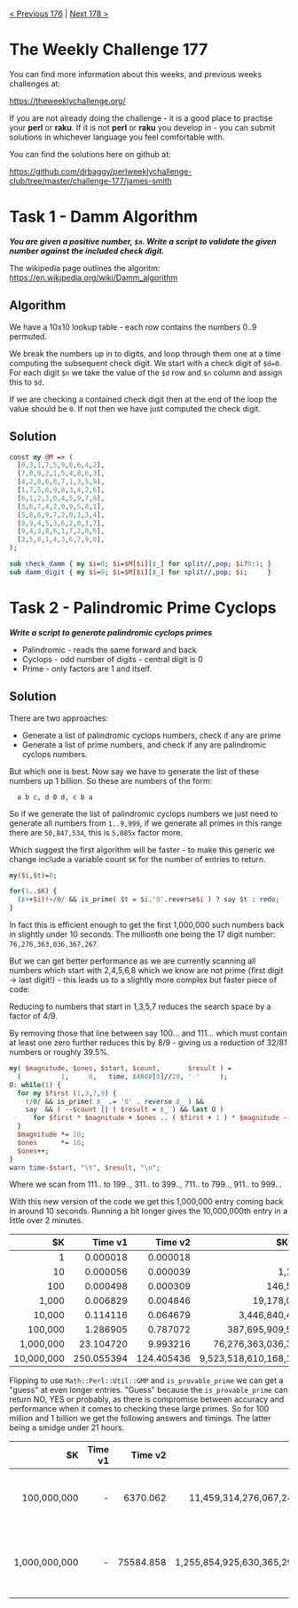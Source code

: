 [< Previous 176](https://github.com/drbaggy/perlweeklychallenge-club/tree/master/challenge-176/james-smith) |
[Next 178 >](https://github.com/drbaggy/perlweeklychallenge-club/tree/master/challenge-178/james-smith)

# The Weekly Challenge 177

You can find more information about this weeks, and previous weeks challenges at:

  https://theweeklychallenge.org/

If you are not already doing the challenge - it is a good place to practise your
**perl** or **raku**. If it is not **perl** or **raku** you develop in - you can
submit solutions in whichever language you feel comfortable with.

You can find the solutions here on github at:

https://github.com/drbaggy/perlweeklychallenge-club/tree/master/challenge-177/james-smith

# Task 1 - Damm Algorithm

***You are given a positive number, `$n`.  Write a script to validate the given number against the included check digit.***

The wikipedia page outlines the algoritm: https://en.wikipedia.org/wiki/Damm_algorithm

## Algorithm

We have a 10x10 lookup table - each row contains the numbers 0..9 permuted.

We break the numbers up in to digits, and loop through them one at a time computing the subsequent check digit. We start with a check digit of `$d=0`.
For each digit `$n` we take the value of the `$d` row and `$n` column and assign this to `$d`.

If we are checking a contained check digit then at the end of the loop the value should be `0`. If not then we have just computed the check digit.

## Solution

```perl
const my @M => (
  [0,3,1,7,5,9,8,6,4,2],
  [7,0,9,2,1,5,4,8,6,3],
  [4,2,0,6,8,7,1,3,5,9],
  [1,7,5,0,9,8,3,4,2,6],
  [6,1,2,3,0,4,5,9,7,8],
  [3,6,7,4,2,0,9,5,8,1],
  [5,8,6,9,7,2,0,1,3,4],
  [8,9,4,5,3,6,2,0,1,7],
  [9,4,3,8,6,1,7,2,0,5],
  [2,5,8,1,4,3,6,7,9,0],
);

sub check_damm { my $i=0; $i=$M[$i][$_] for split//,pop; $i?0:1; }
sub damm_digit { my $i=0; $i=$M[$i][$_] for split//,pop; $i;     }
```

# Task 2 - Palindromic Prime Cyclops

***Write a script to generate palindromic cyclops primes***

 * Palindromic - reads the same forward and back
 * Cyclops - odd number of digits - central digit is 0
 * Prime - only factors are 1 and itself.

## Solution

There are two approaches:

 * Generate a list of palindromic cyclops numbers, check if any are prime
 * Generate a list of prime numbers, and check if any are palindromic cyclops numbers.

But which one is best. Now say we have to generate the list of these numbers up 1 billion. So these are numbers of the form:

```
  a b c, d 0 d, c b a
```

So if we generate the list of palindromic cyclops numbers we just need to generate all numbers from `1..9,999`, if we generate all primes in this range there are `50,847,534`, this is `5,085x` factor more.

Which suggest the first algorithm will be faster - to make this generic we change include a variable count `$K` for the number of entries to return.

```perl
my($i,$t)=0;

for(1..$K) {
  ($++$i)!~/0/ && is_prime( $t = $i.'0'.reverse$i ) ? say $t : redo;
}
```

In fact this is efficient enough to get the first 1,000,000 such numbers back in slightly under 10 seconds. The millionth one being the 17 digit number: `76,276,363,036,367,267`.

But we can get better performance as we are currently scanning all numbers which start with 2,4,5,6,8 which we know are not prime {first digit -> last digit!} - this leads us to a slightly more complex but faster piece of code:

Reducing to numbers that start in 1,3,5,7 reduces the search space by a factor of 4/9.

By removing those that line between say 100... and 111... which must contain at least one zero further reduces this by 8/9 - giving us a reduction of 32/81 numbers or roughly 39.5%.

```perl
my( $magnitude, $ones, $start, $count,       $result ) =
  (          1,     0,   time, $ARGV[0]//20, '-'     );
O: while(1) {
  for my $first (1,3,7,9) {
    !/0/ && is_prime( $_ .= '0' . reverse $_ ) &&
    say  && ( --$count || ( $result = $_ ) && last O )
      for $first * $magnitude + $ones .. ( $first + 1 ) * $magnitude - 1;
  }
  $magnitude *= 10;
  $ones      *= 10;
  $ones++;
}
warn time-$start, "\t", $result, "\n";
```

Where we scan from 111.. to 199.., 311.. to 399.., 711.. to 799.., 911.. to 999...

With this new version of the code we get this 1,000,000 entry coming back in around 10 seconds. Running a bit longer gives the 10,000,000th entry in a little over 2 minutes.

| $K          | Time v1    | Time v2    | $Kth value                |
| ----------: | ---------: | ---------: | ------------------------: |
|           1 |   0.000018 |   0.000018 |                       101 |
|          10 |   0.000056 |   0.000039 |                 1,120,211 |
|         100 |   0.000498 |   0.000309 |               146,505,641 |
|       1,000 |   0.006829 |   0.004846 |            19,178,087,191 |
|      10,000 |   0.114116 |   0.064679 |         3,446,840,486,443 |
|     100,000 |   1.286905 |   0.787072 |       387,695,909,596,783 |
|   1,000,000 |  23.104720 |   9.993216 |    76,276,363,036,367,267 |
|  10,000,000 | 250.055394 | 124.405436 | 9,523,518,610,168,153,259 |

Flipping to use `Math::Perl::Util::GMP` and `is_provable_prime` we can get a "guess" at even longer entries. "Guess" because the `is_provable_prime` can return NO, YES or probably, as there is compromise between accuracy and performance when it comes to checking these large primes. So for 100 million and 1 billion we get the following
answers and timings. The latter being a smidge under 21 hours.

| $K            | Time v1    | Time v2    | $Kth value                        | Time                |
| ------------: | ---------: | ---------: | --------------------------------: | ------------------: |
|   100,000,000 |          - |   6370.062 |    11,459,314,276,067,241,395,411 |  1 hr 46 min 10 sec |
| 1,000,000,000 |          - |  75584.858 | 1,255,854,925,630,365,294,585,521 | 20 hr 59 min 45 sec |

